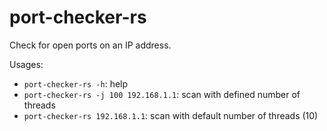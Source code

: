# port-checker-rs
Check for open ports on an IP address.

Usages:
- `port-checker-rs -h`: help
- `port-checker-rs -j 100 192.168.1.1`: scan with defined number of threads
-  `port-checker-rs 192.168.1.1`: scan with default number of threads (10)
